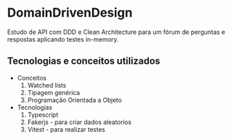 # DomainDrivenDesign
Estudo de API com DDD e Clean Architecture para um fórum de perguntas e respostas aplicando testes in-memory.
## Tecnologias e conceitos utilizados
+ Conceitos
    1. Watched lists
    1. Tipagem genérica
    1. Programação Orientada a Objeto
+ Tecnologias
    1. Typescript
    1. Fakerjs - para criar dados aleatorios
    1. Vitest - para realizar testes